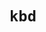 # `kbd`

<kbd abbr accept accept-charset accesskey action align alink allow allowfullscreen allowpaymentrequest allowusermedia alt archive as async autocapitalize autocomplete autofocus autoplay axis background bgcolor blocking border cellpadding cellspacing char charoff charset checked cite class classid clear code codebase codetype color cols colspan compact content contenteditable controls coords crossorigin data datetime declare decoding default defer dir dirname disabled download draggable enctype enterkeyhint face fetchpriority for form formaction formenctype formmethod formnovalidate formtarget frame frameborder headers height hidden high href hreflang hspace http-equiv id imagesizes imagesrcset inert inputmode integrity is ismap itemid itemprop itemref itemscope itemtype kind label lang language link list loading longdesc loop low manifest marginheight marginwidth max maxlength media method min minlength multiple muted name nohref nomodule nonce noresize noshade novalidate nowrap object open optimum pattern ping placeholder playsinline popover popovertarget popovertargetaction poster preload profile prompt readonly referrerpolicy rel required rev reversed rows rowspan rules sandbox scheme scope scrolling selected shadowrootclonable shadowrootdelegatesfocus shadowrootmode shape size sizes slot span spellcheck src srcdoc srclang srcset standby start step style summary tabindex target text title translate type typemustmatch usemap valign value valuetype version vlink vspace width wrap writingsuggestions></kbd>
